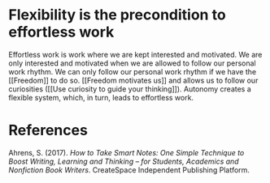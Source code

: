 # Flexibility is the precondition to effortless work

Effortless work is work where we are kept interested and motivated. We are only interested and motivated when we are allowed to follow our personal work rhythm. We can only follow our personal work rhythm if we have the [[Freedom]] to do so. [[Freedom motivates us]] and allows us to follow our curiosities ([[Use curiosity to guide your thinking]]). Autonomy creates a flexible system, which, in turn, leads to effortless work.

# References

Ahrens, S. (2017). *How to Take Smart Notes: One Simple Technique to Boost Writing, Learning and Thinking – for Students, Academics and Nonfiction Book Writers*. CreateSpace Independent Publishing Platform.

